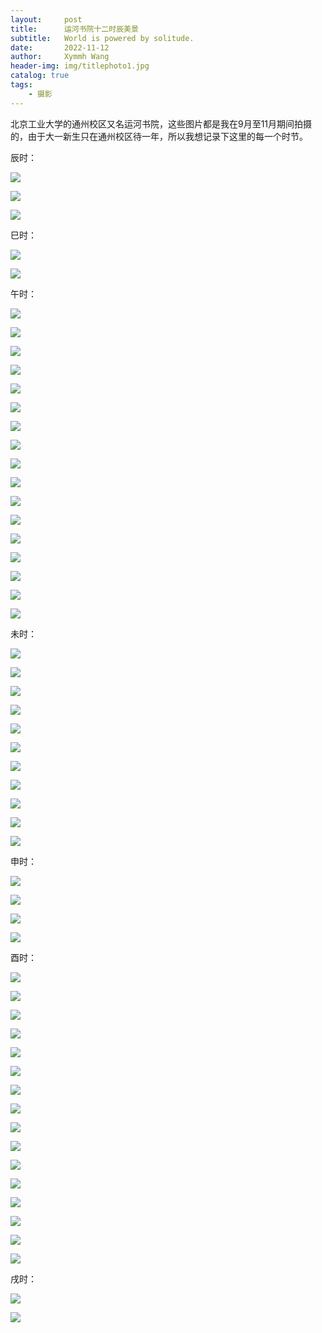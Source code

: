 ```yaml
---
layout:     post
title:      运河书院十二时辰美景
subtitle:   World is powered by solitude.
date:       2022-11-12
author:     Xymmh Wang
header-img: img/titlephoto1.jpg
catalog: true
tags:
    - 摄影
---
```


北京工业大学的通州校区又名运河书院，这些图片都是我在9月至11月期间拍摄的，由于大一新生只在通州校区待一年，所以我想记录下这里的每一个时节。

辰时：

[![](https://tvax3.sinaimg.cn/large/3dc015b4ly1h826g3czuyj231t2ad4qv.jpg)](http://xymmh.github.io/)

[![](https://tvax4.sinaimg.cn/large/3dc015b4ly1h825t6fwynj235s2dckjs.jpg)](http://xymmh.github.io/)

[![](https://tva4.sinaimg.cn/large/3dc015b4ly1h825t7uy1jj235s2dce88.jpg)](http://xymmh.github.io/)

巳时：

[![](https://tva2.sinaimg.cn/large/3dc015b4ly1h825tegy8qj23ic2mrqv6.jpg)](http://xymmh.github.io/)

[![](https://tvax3.sinaimg.cn/large/3dc015b4ly1h825tffsywj22n43iuqv8.jpg)](http://xymmh.github.io/)

午时：

[![](https://tvax2.sinaimg.cn/large/3dc015b4ly1h825trzwgzj22yc27l4qu.jpg)](http://xymmh.github.io/)

[![](https://tvax2.sinaimg.cn/large/3dc015b4ly1h825ttajotj23k02o07wr.jpg)](http://xymmh.github.io/)

[![](https://tvax3.sinaimg.cn/large/3dc015b4ly1h825tuup3xj237k2eokjw.jpg)](http://xymmh.github.io/)

[![](https://tvax1.sinaimg.cn/large/3dc015b4ly1h826g4o734j235s2dcb2j.jpg)](http://xymmh.github.io/)

[![](https://tva3.sinaimg.cn/large/3dc015b4ly1h825twg2fqj23k02o07wr.jpg)](http://xymmh.github.io/)

[![](https://tvax3.sinaimg.cn/large/3dc015b4ly1h825txvgxjj24gd3cax6x.jpg)](http://xymmh.github.io/)

[![](https://tvax3.sinaimg.cn/large/3dc015b4ly1h825tz46s0j22mw3ijhdy.jpg)](http://xymmh.github.io/)

[![](https://tva4.sinaimg.cn/large/3dc015b4ly1h825u0md57j22m23hf4qu.jpg)](http://xymmh.github.io/)

[![](https://tvax4.sinaimg.cn/large/3dc015b4ly1h825u21bk8j23k02o0e87.jpg)](http://xymmh.github.io/)

[![](https://tvax4.sinaimg.cn/large/3dc015b4ly1h825u32k8lj23hf2m2e86.jpg)](http://xymmh.github.io/)

[![](https://tvax3.sinaimg.cn/large/3dc015b4ly1h825u4190zj22o03k0kjp.jpg)](http://xymmh.github.io/)

[![](https://tvax4.sinaimg.cn/large/3dc015b4ly1h825u511p2j235s2dcx6s.jpg)](http://xymmh.github.io/)

[![](https://tva3.sinaimg.cn/large/3dc015b4ly1h825u6awnxj23k02o0x6y.jpg)](http://xymmh.github.io/)

[![](https://tvax3.sinaimg.cn/large/3dc015b4ly1h825u7lj0rj23k02o01l5.jpg)](http://xymmh.github.io/)

[![](https://tva2.sinaimg.cn/large/3dc015b4ly1h825u8hircj22mh3hzu0z.jpg)](http://xymmh.github.io/)

[![](https://tva4.sinaimg.cn/large/3dc015b4ly1h825u9ifz9j237k2eox6w.jpg)](http://xymmh.github.io/)

[![](https://tvax3.sinaimg.cn/large/3dc015b4ly1h825uafprdj239x26lu0z.jpg)](http://xymmh.github.io/)

未时：

[![](https://tvax2.sinaimg.cn/large/3dc015b4ly1h825tggo0xj23k02o0b2d.jpg)](http://xymmh.github.io/)

[![](https://tva3.sinaimg.cn/large/3dc015b4ly1h825thfijgj237k2eoqva.jpg)](http://xymmh.github.io/)

[![](https://tvax1.sinaimg.cn/large/3dc015b4ly1h825tiakaaj237k2eohdx.jpg)](http://xymmh.github.io/)

[![](https://tvax2.sinaimg.cn/large/3dc015b4ly1h825tj3dhyj22lq3gynpg.jpg)](http://xymmh.github.io/)

[![](https://tva1.sinaimg.cn/large/3dc015b4ly1h825tk44uqj237k2eob2d.jpg)](http://xymmh.github.io/)

[![](https://tvax1.sinaimg.cn/large/3dc015b4ly1h825tkylxij23k02o01l0.jpg)](http://xymmh.github.io/)

[![](https://tva1.sinaimg.cn/large/3dc015b4ly1h825tlr6paj235s2dcnpf.jpg)](http://xymmh.github.io/)

[![](https://tva3.sinaimg.cn/large/3dc015b4ly1h825tmy47cj23k02o04qt.jpg)](http://xymmh.github.io/)

[![](https://tva4.sinaimg.cn/large/3dc015b4ly1h825tnlzd1j22o02nxu0y.jpg)](http://xymmh.github.io/)

[![](https://tvax1.sinaimg.cn/large/3dc015b4ly1h825tp5nmyj23k02o0u14.jpg)](http://xymmh.github.io/)

[![](https://tvax4.sinaimg.cn/large/3dc015b4ly1h825tqpwewj23k02o0he1.jpg)](http://xymmh.github.io/)

申时：

[![](https://tvax1.sinaimg.cn/large/3dc015b4ly1h825t9zh7jj23hr2m0x6v.jpg)](http://xymmh.github.io/)

[![](https://tva1.sinaimg.cn/large/3dc015b4ly1h825tbyjs1j227g2y8e87.jpg)](http://xymmh.github.io/)

[![](https://tva2.sinaimg.cn/large/3dc015b4ly1h825tcxw8sj22iv3d5qv9.jpg)](http://xymmh.github.io/)

[![](https://tva3.sinaimg.cn/large/3dc015b4ly1h825tdrsbcj22i83cbu0y.jpg)](http://xymmh.github.io/)

酉时：

[![](https://tvax3.sinaimg.cn/large/3dc015b4ly1h825ucvzopj23k02o0u0y.jpg)](http://xymmh.github.io/)

[![](https://tva4.sinaimg.cn/large/3dc015b4ly1h825udx6sgj23k02o0b2b.jpg)](http://xymmh.github.io/)

[![](https://tva4.sinaimg.cn/large/3dc015b4ly1h825uexnerj22qi3ncqva.jpg)](http://xymmh.github.io/)

[![](https://tvax3.sinaimg.cn/large/3dc015b4ly1h825ufq6brj22nh3jehdv.jpg)](http://xymmh.github.io/)

[![](https://tva3.sinaimg.cn/large/3dc015b4ly1h825ugxy6bj22lf3gkx6u.jpg)](http://xymmh.github.io/)

[![](https://tva4.sinaimg.cn/large/3dc015b4ly1h825uhuwm4j237k2eonpf.jpg)](http://xymmh.github.io/)

[![](https://tvax2.sinaimg.cn/large/3dc015b4ly1h825uij0wvj227o2y8e83.jpg)](http://xymmh.github.io/)

[![](https://tva3.sinaimg.cn/large/3dc015b4ly1h825ujc1bfj23k02o0hdw.jpg)](http://xymmh.github.io/)

[![](https://tva2.sinaimg.cn/large/3dc015b4ly1h825uk4q1jj22o03k0u12.jpg)](http://xymmh.github.io/)

[![](https://tvax2.sinaimg.cn/large/3dc015b4ly1h825ukvu37j23582cxnpg.jpg)](http://xymmh.github.io/)

[![](https://tvax1.sinaimg.cn/large/3dc015b4ly1h825ull1l8j235s2dcu0z.jpg)](http://xymmh.github.io/)

[![](https://tva3.sinaimg.cn/large/3dc015b4ly1h825umfhqdj23k02o0x6t.jpg)](http://xymmh.github.io/)

[![](https://tvax3.sinaimg.cn/large/3dc015b4ly1h825un7i8qj235s2dckjo.jpg)](http://xymmh.github.io/)

[![](https://tvax1.sinaimg.cn/large/3dc015b4ly1h825unxsw4j235s2dchdw.jpg)](http://xymmh.github.io/)

[![](https://tva1.sinaimg.cn/large/3dc015b4ly1h825up1171j23io2mox6s.jpg)](http://xymmh.github.io/)

[![](https://tvax3.sinaimg.cn/large/3dc015b4ly1h825upyi8fj23j02mox6t.jpg)](http://xymmh.github.io/)

戌时：

[![](https://tvax4.sinaimg.cn/large/3dc015b4ly1h825ubsqisj22o03k0x6q.jpg)](http://xymmh.github.io/)

[![](https://tvax3.sinaimg.cn/large/3dc015b4ly1h825ub67itj235s2dc4qt.jpg)](http://xymmh.github.io/)
